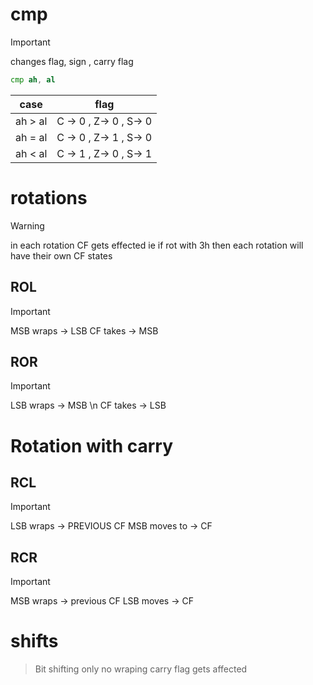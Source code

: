 # cmp
> [!IMPORTANT]
> changes flag, sign , carry flag


```asm
cmp ah, al
```
|case|flag|
|---|---|
|ah > al| C -> 0 , Z-> 0 , S-> 0|
|ah = al| C -> 0 , Z-> 1 , S-> 0|
|ah < al| C -> 1 , Z-> 0 , S-> 1|


# rotations
> [!WARNING]
> in each rotation CF gets effected
> ie if rot with 3h then each rotation will have their own CF states

## ROL 
> [!IMPORTANT]
> MSB wraps -> LSB
> CF takes -> MSB

## ROR 
> [!IMPORTANT]
> LSB wraps -> MSB \n
> CF takes -> LSB

# Rotation with carry 
## RCL
> [!IMPORTANT]
> LSB wraps -> PREVIOUS CF
> MSB moves to -> CF

## RCR 
> [!IMPORTANT]
> MSB wraps -> previous CF
> LSB moves -> CF


# shifts
> Bit shifting only
> no wraping 
> carry flag gets affected

